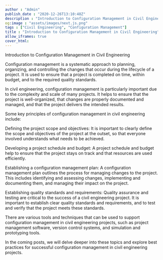 ```yaml
---
author : "Admin"
publish_date : "2020-12-26T13:10:48Z"
description : "Introduction to Configuration Management in Civil Engineering"
og:image : "assets/images/next.js.png"
tags : ["Civil Engineering", "Configuration Management"]
title : "Introduction to Configuration Management in Civil Engineering"
allow_iframes: true
cover_html:
---
```



 Introduction to Configuration Management in Civil Engineering

Configuration management is a systematic approach to planning, organizing, and controlling the changes that occur during the lifecycle of a project. It is used to ensure that a project is completed on time, within budget, and to the required quality standards.

In civil engineering, configuration management is particularly important due to the complexity and scale of many projects. It helps to ensure that the project is well-organized, that changes are properly documented and managed, and that the project delivers the intended results.

Some key principles of configuration management in civil engineering include:

Defining the project scope and objectives: It is important to clearly define the scope and objectives of the project at the outset, so that everyone involved understands what needs to be achieved.

Developing a project schedule and budget: A project schedule and budget help to ensure that the project stays on track and that resources are used efficiently.

Establishing a configuration management plan: A configuration management plan outlines the process for managing changes to the project. This includes identifying and assessing changes, implementing and documenting them, and managing their impact on the project.

Establishing quality standards and requirements: Quality assurance and testing are critical to the success of a civil engineering project. It is important to establish clear quality standards and requirements, and to test and verify that the project meets these standards.

There are various tools and techniques that can be used to support configuration management in civil engineering projects, such as project management software, version control systems, and simulation and prototyping tools.

In the coming posts, we will delve deeper into these topics and explore best practices for successful configuration management in civil engineering projects.

